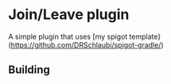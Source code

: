 # Join/Leave plugin
A simple plugin that uses [my spigot template}(https://github.com/DRSchlaubi/spigot-gradle/)

## Building
